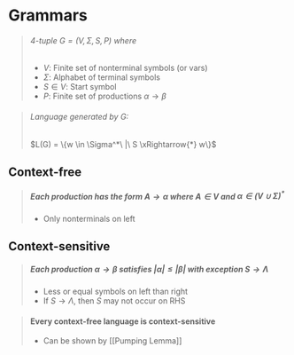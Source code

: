 # Grammars

> ###### 4-tuple $G = (V,  \Sigma, S, P)$ where
> - $V$: Finite set of nonterminal symbols (or vars)
> - $\Sigma$: Alphabet of terminal symbols
> - $S \in V$: Start symbol
> - $P$: Finite set of productions $\alpha \rightarrow \beta$

> ###### Language generated by $G$:
> $L(G) = \{w \in \Sigma^*\ |\ S \xRightarrow{*} w\}$

## Context-free
> ##### Each production has the form $A \rightarrow \alpha$ where $A \in V$ and $\alpha \in (V \cup \Sigma)^*$
> - Only nonterminals on left

## Context-sensitive
> ##### Each production $\alpha \rightarrow \beta$ satisfies $|\alpha| \leq |\beta|$ with exception $S \rightarrow \Lambda$
> - Less or equal symbols on left than right
> - If $S \rightarrow \Lambda$, then $S$ may not occur on RHS

> #### Every context-free language is context-sensitive
> - Can be shown by [[Pumping Lemma]]
